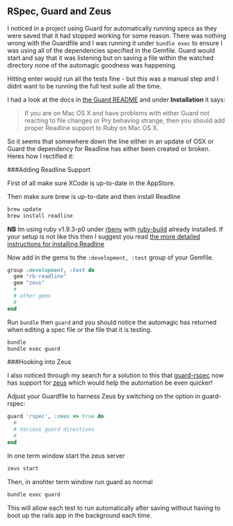 ## RSpec, Guard and Zeus

I noticed in a project using Guard for automatically running specs as they were saved that it had stopped working for some reason. There was nothing wrong with the Guardfile and I was running it under `bundle exec` to ensure I was using all of the dependencies specified in the Gemfile. Guard would start and say that it was listening but on saving a file within the watched directory none of the automagic goodness was happening.

Hitting enter would run all the tests fine - but this was a manual step and I didnt want to be running the full test suite all the time.

I had a look at the docs in [the Guard README](https://github.com/guard/guard#installation) and under **Installation** it says:
>If you are on Mac OS X and have problems with either Guard not reacting to file changes or Pry behaving strange, then you should add proper Readline support to Ruby on Mac OS X.

So it seems that somewhere down the line either in an update of OSX or Guard the dependency for Readline has either been created or broken. Heres how I rectified it:

###Adding Readline Support

First of all make sure XCode is up-to-date in the AppStore.

Then make sure brew is up-to-date and then install Readline

```bash
brew update
brew install readline
```
**NB** Im using ruby v1.9.3-p0 under [rbenv](https://github.com/sstephenson/rbenv) with [ruby-build](https://github.com/sstephenson/ruby-build#installing-with-homebrew-for-os-x-users) already installed. If your setup is not like this then I suggest you read [the more detailed instructions for installing Readline](https://github.com/guard/guard/wiki/Add-Readline-support-to-Ruby-on-Mac-OS-X)


Now add in the gems to the `:development, :test` group of your Gemfile.
```ruby
group :development, :test do
  gem "rb-readline"
  gem "zeus"
  #
  # other gems
  #
end
```

Run `bundle` then `guard` and you should notice the automagic has returned when editing a spec file or the file that it is testing.

```bash
bundle
bundle exec guard
```

###Hooking into Zeus

I also noticed through my search for a solution to this that [guard-rspec](https://github.com/guard/guard-rspec) now has support for [zeus](https://github.com/burke/zeus) which would help the automation be even quicker!

Adjust your Guardfile to harness Zeus by switching on the option in guard-rspec:
```ruby
guard 'rspec', :zeus => true do
  #
  # Various guard directives
  #
end
```

In one term window start the zeus server
```bash
zeus start
```

Then, in anohter term window run guard as normal
```bash
bundle exec guard
```

This will allow each test to run automatically after saving without having to boot up the rails app in the background each time.
